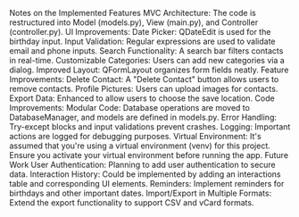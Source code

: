 Notes on the Implemented Features
MVC Architecture: The code is restructured into Model (models.py), View (main.py), and Controller (controller.py).
UI Improvements:
Date Picker: QDateEdit is used for the birthday input.
Input Validation: Regular expressions are used to validate email and phone inputs.
Search Functionality: A search bar filters contacts in real-time.
Customizable Categories: Users can add new categories via a dialog.
Improved Layout: QFormLayout organizes form fields neatly.
Feature Improvements:
Delete Contact: A "Delete Contact" button allows users to remove contacts.
Profile Pictures: Users can upload images for contacts.
Export Data: Enhanced to allow users to choose the save location.
Code Improvements:
Modular Code: Database operations are moved to DatabaseManager, and models are defined in models.py.
Error Handling: Try-except blocks and input validations prevent crashes.
Logging: Important actions are logged for debugging purposes.
Virtual Environment:
It's assumed that you're using a virtual environment (venv) for this project. Ensure you activate your virtual environment before running the app.
Future Work
User Authentication: Planning to add user authentication to secure data.
Interaction History: Could be implemented by adding an interactions table and corresponding UI elements.
Reminders: Implement reminders for birthdays and other important dates.
Import/Export in Multiple Formats: Extend the export functionality to support CSV and vCard formats.